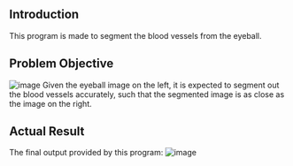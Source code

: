 ## Introduction
This program is made to segment the blood vessels from the eyeball.

## Problem Objective
![image](https://github.com/Kang-1011/Image_Segmentation_Retina_Blood_Vessel/assets/148540080/5e31f283-bff6-40d5-b333-afde2894b746)
Given the eyeball image on the left, it is expected to segment out the blood vessels accurately, such that the segmented image is as close as the image on the right.

## Actual Result
The final output provided by this program:
![image](https://github.com/Kang-1011/Image_Segmentation_Retina_Blood_Vessel/assets/148540080/be61a572-1c7e-43c7-a7c4-fb946fc8dcd6)
